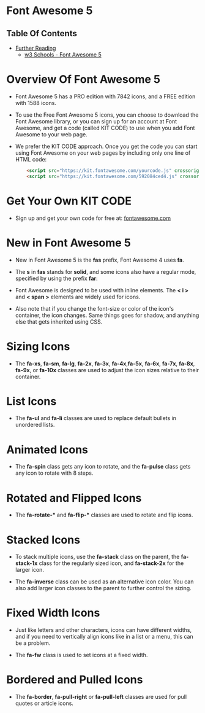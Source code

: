 # Font Awesome 5


## Table Of Contents
- [Further Reading]()
    - [w3 Schools - Font Awesome 5](https://www.w3schools.com/icons/fontawesome5_intro.asp)

# Overview Of Font Awesome 5

* Font Awesome 5 has a PRO edition with 7842 icons, and a FREE edition with 1588 icons.

* To use the Free Font Awesome 5 icons, you can choose to download the Font Awesome library, or you can sign up for an account at Font Awesome, and get a code (called KIT CODE) to use when you add Font Awesome to your web page.

* We prefer the KIT CODE approach. Once you get the code you can start using Font Awesome on your web pages by including only one line of HTML code:

    ```html
        <script src="https://kit.fontawesome.com/yourcode.js" crossorigin="anonymous"></script>
        <script src="https://kit.fontawesome.com/592084ced4.js" crossorigin="anonymous"></script>
    ```

# Get Your Own KIT CODE
* Sign up and get your own code for free at: [fontawesome.com](https://fontawesome.com/)

# New in Font Awesome 5
* New in Font Awesome 5 is the __fas__ prefix, Font Awesome 4 uses __fa__.

* The __s__ in __fas__ stands for __solid__, and some icons also have a regular mode, specified by using the prefix __far__:

* Font Awesome is designed to be used with inline elements. The __< i >__ and __< span >__ elements are widely used for icons.

* Also note that if you change the font-size or color of the icon's container, the icon changes. Same things goes for shadow, and anything else that gets inherited using CSS.

# Sizing Icons
* The __fa-xs__, __fa-sm__, __fa-lg__, __fa-2x__, __fa-3x__, __fa-4x__,__fa-5x__, __fa-6x__, __fa-7x__, __fa-8x__, __fa-9x__, or __fa-10x__ classes are used to adjust the icon sizes relative to their container.

# List Icons
* The __fa-ul__ and __fa-li__ classes are used to replace default bullets in unordered lists.

# Animated Icons
* The __fa-spin__ class gets any icon to rotate, and the __fa-pulse__ class gets any icon to rotate with 8 steps.

# Rotated and Flipped Icons
* The __fa-rotate-*__ and __fa-flip-*__ classes are used to rotate and flip icons.

# Stacked Icons
* To stack multiple icons, use the __fa-stack__ class on the parent, the __fa-stack-1x__ class for the regularly sized icon, and __fa-stack-2x__ for the larger icon.

* The __fa-inverse__ class can be used as an alternative icon color. You can also add larger icon classes to the parent to further control the sizing.

# Fixed Width Icons
* Just like letters and other characters, icons can have different widths, and if you need to vertically align icons like in a list or a menu, this can be a problem.

* The __fa-fw__ class is used to set icons at a fixed width.

# Bordered and Pulled Icons
* The __fa-border__, __fa-pull-right__ or __fa-pull-left__ classes are used for pull quotes or article icons.